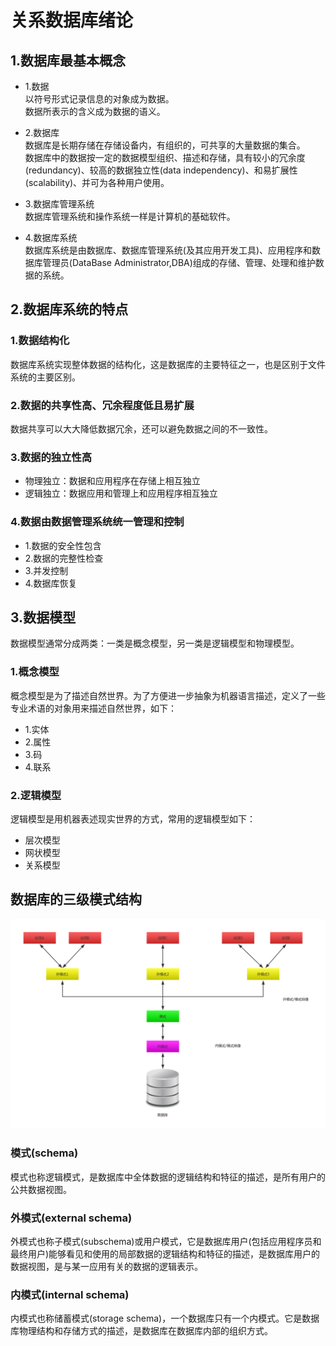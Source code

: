 # 关系数据库绪论

## 1.数据库最基本概念
- 1.数据<br>
  以符号形式记录信息的对象成为数据。<br>
  数据所表示的含义成为数据的语义。<br>

- 2.数据库<br>
  数据库是长期存储在存储设备内，有组织的，可共享的大量数据的集合。<br>
  数据库中的数据按一定的数据模型组织、描述和存储，具有较小的冗余度(redundancy)、较高的数据独立性(data independency)、和易扩展性(scalability)、并可为各种用户使用。<br>

- 3.数据库管理系统<br>
  数据库管理系统和操作系统一样是计算机的基础软件。<br>

- 4.数据库系统<br>
  数据库系统是由数据库、数据库管理系统(及其应用开发工具)、应用程序和数据库管理员(DataBase Administrator,DBA)组成的存储、管理、处理和维护数据的系统。<br>

## 2.数据库系统的特点
### 1.数据结构化
数据库系统实现整体数据的结构化，这是数据库的主要特征之一，也是区别于文件系统的主要区别。<br>
### 2.数据的共享性高、冗余程度低且易扩展
数据共享可以大大降低数据冗余，还可以避免数据之间的不一致性。<br>
### 3.数据的独立性高
- 物理独立：数据和应用程序在存储上相互独立
- 逻辑独立：数据应用和管理上和应用程序相互独立

### 4.数据由数据管理系统统一管理和控制
- 1.数据的安全性包含
- 2.数据的完整性检查
- 3.并发控制
- 4.数据库恢复

## 3.数据模型
数据模型通常分成两类：一类是概念模型，另一类是逻辑模型和物理模型。<br>
### 1.概念模型
概念模型是为了描述自然世界。为了方便进一步抽象为机器语言描述，定义了一些专业术语的对象用来描述自然世界，如下：<br>
- 1.实体
- 2.属性
- 3.码
- 4.联系

### 2.逻辑模型
逻辑模型是用机器表述现实世界的方式，常用的逻辑模型如下：<br>
- 层次模型
- 网状模型
- 关系模型

## 数据库的三级模式结构
![fail](img/0.1.PNG)<br>

### 模式(schema)
模式也称逻辑模式，是数据库中全体数据的逻辑结构和特征的描述，是所有用户的公共数据视图。<br>

### 外模式(external schema)
外模式也称子模式(subschema)或用户模式，它是数据库用户(包括应用程序员和最终用户)能够看见和使用的局部数据的逻辑结构和特征的描述，是数据库用户的数据视图，是与某一应用有关的数据的逻辑表示。<br>

### 内模式(internal schema)
内模式也称储蓄模式(storage schema)，一个数据库只有一个内模式。它是数据库物理结构和存储方式的描述，是数据库在数据库内部的组织方式。<br>
